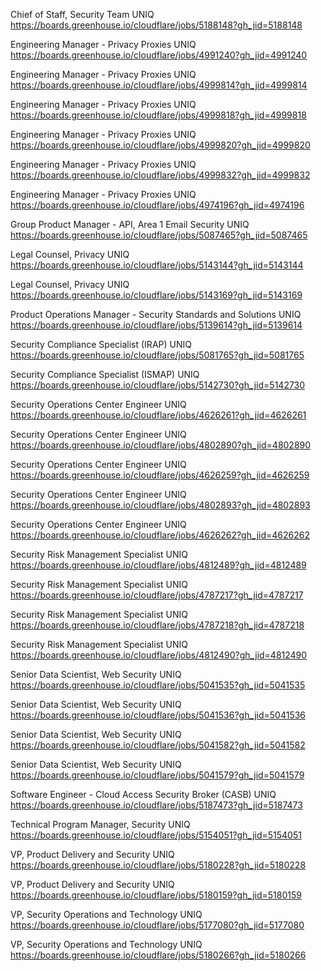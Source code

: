 Chief of Staff, Security Team UNIQ https://boards.greenhouse.io/cloudflare/jobs/5188148?gh_jid=5188148

Engineering Manager - Privacy Proxies UNIQ https://boards.greenhouse.io/cloudflare/jobs/4991240?gh_jid=4991240

Engineering Manager - Privacy Proxies UNIQ https://boards.greenhouse.io/cloudflare/jobs/4999814?gh_jid=4999814

Engineering Manager - Privacy Proxies UNIQ https://boards.greenhouse.io/cloudflare/jobs/4999818?gh_jid=4999818

Engineering Manager - Privacy Proxies UNIQ https://boards.greenhouse.io/cloudflare/jobs/4999820?gh_jid=4999820

Engineering Manager - Privacy Proxies UNIQ https://boards.greenhouse.io/cloudflare/jobs/4999832?gh_jid=4999832

Engineering Manager - Privacy Proxies UNIQ https://boards.greenhouse.io/cloudflare/jobs/4974196?gh_jid=4974196

Group Product Manager - API, Area 1 Email Security UNIQ https://boards.greenhouse.io/cloudflare/jobs/5087465?gh_jid=5087465

Legal Counsel, Privacy UNIQ https://boards.greenhouse.io/cloudflare/jobs/5143144?gh_jid=5143144

Legal Counsel, Privacy UNIQ https://boards.greenhouse.io/cloudflare/jobs/5143169?gh_jid=5143169

Product Operations Manager - Security Standards and Solutions UNIQ https://boards.greenhouse.io/cloudflare/jobs/5139614?gh_jid=5139614

Security Compliance Specialist (IRAP) UNIQ https://boards.greenhouse.io/cloudflare/jobs/5081765?gh_jid=5081765

Security Compliance Specialist (ISMAP) UNIQ https://boards.greenhouse.io/cloudflare/jobs/5142730?gh_jid=5142730

Security Operations Center Engineer UNIQ https://boards.greenhouse.io/cloudflare/jobs/4626261?gh_jid=4626261

Security Operations Center Engineer UNIQ https://boards.greenhouse.io/cloudflare/jobs/4802890?gh_jid=4802890

Security Operations Center Engineer UNIQ https://boards.greenhouse.io/cloudflare/jobs/4626259?gh_jid=4626259

Security Operations Center Engineer UNIQ https://boards.greenhouse.io/cloudflare/jobs/4802893?gh_jid=4802893

Security Operations Center Engineer UNIQ https://boards.greenhouse.io/cloudflare/jobs/4626262?gh_jid=4626262

Security Risk Management Specialist UNIQ https://boards.greenhouse.io/cloudflare/jobs/4812489?gh_jid=4812489

Security Risk Management Specialist UNIQ https://boards.greenhouse.io/cloudflare/jobs/4787217?gh_jid=4787217

Security Risk Management Specialist UNIQ https://boards.greenhouse.io/cloudflare/jobs/4787218?gh_jid=4787218

Security Risk Management Specialist UNIQ https://boards.greenhouse.io/cloudflare/jobs/4812490?gh_jid=4812490

Senior Data Scientist, Web Security UNIQ https://boards.greenhouse.io/cloudflare/jobs/5041535?gh_jid=5041535

Senior Data Scientist, Web Security UNIQ https://boards.greenhouse.io/cloudflare/jobs/5041536?gh_jid=5041536

Senior Data Scientist, Web Security UNIQ https://boards.greenhouse.io/cloudflare/jobs/5041582?gh_jid=5041582

Senior Data Scientist, Web Security UNIQ https://boards.greenhouse.io/cloudflare/jobs/5041579?gh_jid=5041579

Software Engineer - Cloud Access Security Broker (CASB) UNIQ https://boards.greenhouse.io/cloudflare/jobs/5187473?gh_jid=5187473

Technical Program Manager, Security UNIQ https://boards.greenhouse.io/cloudflare/jobs/5154051?gh_jid=5154051

VP, Product Delivery and Security UNIQ https://boards.greenhouse.io/cloudflare/jobs/5180228?gh_jid=5180228

VP, Product Delivery and Security UNIQ https://boards.greenhouse.io/cloudflare/jobs/5180159?gh_jid=5180159

VP, Security Operations and Technology  UNIQ https://boards.greenhouse.io/cloudflare/jobs/5177080?gh_jid=5177080

VP, Security Operations and Technology  UNIQ https://boards.greenhouse.io/cloudflare/jobs/5180266?gh_jid=5180266

